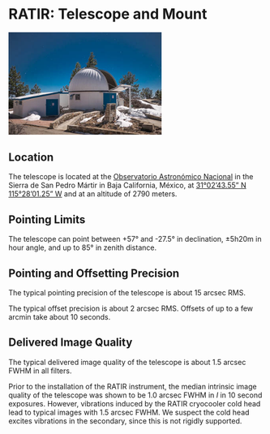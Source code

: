 # RATIR: Telescope and Mount


<a href="gallery.html"><img src="gallery/20160221T015149-small.jpg" style="width: 60%;"/></a>

## Location

The telescope is located at the [Observatorio Astronómico Nacional](http::/www.astrossp.unam.mx/) in the Sierra de San Pedro Mártir in Baja California, México, at [31°02’43.55” N 115°28’01.25” W](https://goo.gl/maps/ZYQLKPCScr82) and at an altitude of 2790 meters.

## Pointing Limits

The telescope can point between +57° and -27.5° in declination, ±5h20m in hour angle, and up to 85° in zenith distance.

## Pointing and Offsetting Precision

The typical pointing precision of the telescope is about 15 arcsec RMS.

The typical offset precision is about 2 arcsec RMS. Offsets of up to a few arcmin take about 10 seconds.

## Delivered Image Quality

The typical delivered image quality of the telescope is about 1.5 arcsec FWHM in all filters.

Prior to the installation of the RATIR instrument, the median intrinsic image quality of the telescope was shown to be 1.0 arcsec FWHM in <i>I</i> in 10 second exposures. However, vibrations induced by the RATIR cryocooler cold head lead to typical images with 1.5 arcsec FWHM. We suspect the cold head excites vibrations in the secondary, since this is not rigidly supported.
